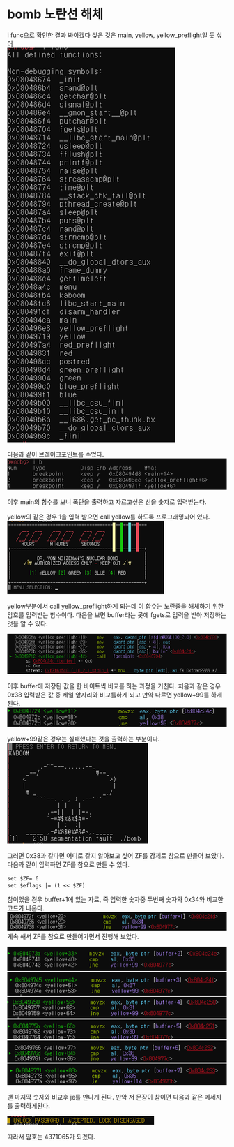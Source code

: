 # bomb 노란선 해체

i func으로 확인한 결과 봐야겠다 싶은 것은 main, yellow, yellow_preflight일 듯 싶어   
![](1.png)

다음과 같이 브레이크포인트를 주었다.
![](2.png)

이후 main의 함수를 보니 폭탄을 출력하고 자르고싶은 선을 숫자로 입력받는다.

yellow의 같은 경우 1을 입력 받으면 call yellow를 하도록 프로그래밍되어 있다.
![](3.png)

yellow부분에서 call yellow_preflight하게 되는데 이 함수는 노란줄을 해체하기 위한 암호를 입력받는 함수이다. 다음을 보면 buffer라는 곳에 fgets로 입력을 받아 저장하는 것을 알 수 있다.

![](4.png)

이후 buffer에 저장된 값을 한 바이트씩 비교를 하는 과정을 거친다. 처음과 같은 경우 0x38 입력받은 값 중 제일 앞자리와 비교를하게 되고 만약 다르면 yellow+99를 하게 된다.
![](5.png) 

yellow+99같은 경우는 실패했다는 것을 출력하는 부분이다.
![](6.png)

그러면 0x38과 같다면 어디로 갈지 알아보고 싶어 ZF를 강제로 참으로 만들어 보았다. 다음과 같이 입력하면 ZF를 참으로 만들 수 있다.
```
set $ZF= 6    
set $eflags |= (1 << $ZF)
```
참이었을 경우 buffer+1에 있는 자료, 즉 입력한 숫자중 두번째 숫자와 0x34와 비교한 코드가 나온다. 
![](7.png)
계속 해서 ZF를 참으로 만들어가면서 진행해 보았다.

![](8.png)
![](9.png)
![](10.png)
![](11.png)
![](12.png)
![](13.png)

맨 마지막 숫자와 비교후 je를 만나게 된다. 만약 저 문장이 참이면 다음과 같은 메세지를 출력하게된다.

![](14.png)

따라서 암호는 4371065가 되겠다.